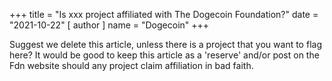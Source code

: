 +++
title = "Is xxx project affiliated with The Dogecoin Foundation?"
date = "2021-10-22"
[ author ]
  name = "Dogecoin"
+++

Suggest we delete this article, unless there is a project that you want to flag here? It would be good to keep this article as a 'reserve' and/or post on the Fdn website should any project claim affiliation in bad faith. 